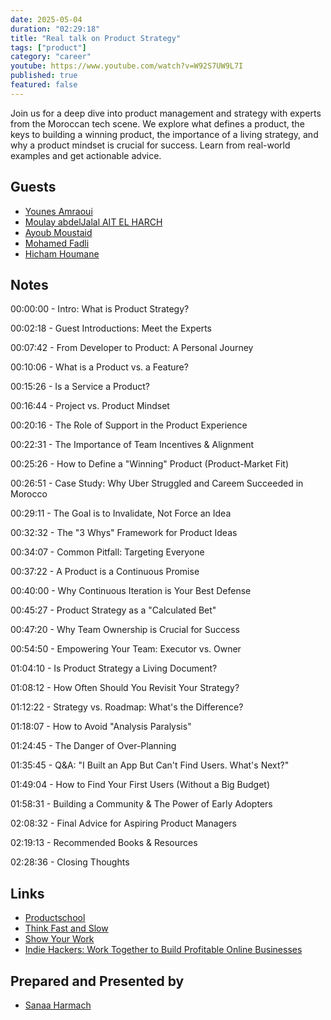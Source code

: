 ```yaml
---
date: 2025-05-04
duration: "02:29:18"
title: "Real talk on Product Strategy"
tags: ["product"]
category: "career"
youtube: https://www.youtube.com/watch?v=W92S7UW9L7I
published: true
featured: false
---
```


Join us for a deep dive into product management and strategy with experts from the Moroccan tech scene. We explore what defines a product, the keys to building a winning product, the importance of a living strategy, and why a product mindset is crucial for success. Learn from real-world examples and get actionable advice.

## Guests

- [Younes Amraoui](https://www.linkedin.com/in/younes-amraoui-7688902a/)
- [Moulay abdelJalal AIT EL HARCH](https://www.linkedin.com/in/moulayaj/)
- [Ayoub Moustaid](https://twitter.com/mstdayoub)
- [Mohamed Fadli](https://www.linkedin.com/in/mofadli/)
- [Hicham Houmane](https://www.linkedin.com/in/hhoumane/)

## Notes

00:00:00 - Intro: What is Product Strategy?

00:02:18 - Guest Introductions: Meet the Experts

00:07:42 - From Developer to Product: A Personal Journey

00:10:06 - What is a Product vs. a Feature?

00:15:26 - Is a Service a Product?

00:16:44 - Project vs. Product Mindset

00:20:16 - The Role of Support in the Product Experience

00:22:31 - The Importance of Team Incentives & Alignment

00:25:26 - How to Define a "Winning" Product (Product-Market Fit)

00:26:51 - Case Study: Why Uber Struggled and Careem Succeeded in Morocco

00:29:11 - The Goal is to Invalidate, Not Force an Idea

00:32:32 - The "3 Whys" Framework for Product Ideas

00:34:07 - Common Pitfall: Targeting Everyone

00:37:22 - A Product is a Continuous Promise

00:40:00 - Why Continuous Iteration is Your Best Defense

00:45:27 - Product Strategy as a "Calculated Bet"

00:47:20 - Why Team Ownership is Crucial for Success

00:54:50 - Empowering Your Team: Executor vs. Owner

01:04:10 - Is Product Strategy a Living Document?

01:08:12 - How Often Should You Revisit Your Strategy?

01:12:22 - Strategy vs. Roadmap: What's the Difference?

01:18:07 - How to Avoid "Analysis Paralysis"

01:24:45 - The Danger of Over-Planning

01:35:45 - Q&A: "I Built an App But Can't Find Users. What's Next?"

01:49:04 - How to Find Your First Users (Without a Big Budget)

01:58:31 - Building a Community & The Power of Early Adopters

02:08:32 - Final Advice for Aspiring Product Managers

02:19:13 - Recommended Books & Resources

02:28:36 - Closing Thoughts

## Links

- [Productschool](https://productschool.teachable.com/)
- [Think Fast and Slow](https://www.amazon.com/Thinking-Fast-Slow-Daniel-Kahneman/dp/0374533555)
- [Show Your Work](https://www.amazon.com/Show-Your-Work-Austin-Kleon/dp/076117897X)
- [Indie Hackers: Work Together to Build Profitable Online Businesses](https://www.indiehackers.com/)

## Prepared and Presented by

- [Sanaa Harmach](https://www.linkedin.com/in/sanaaaharmach/)
